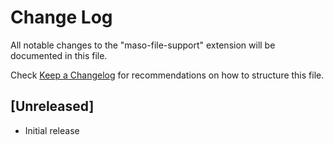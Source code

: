 # Change Log

All notable changes to the "maso-file-support" extension will be documented in this file.

Check [Keep a Changelog](http://keepachangelog.com/) for recommendations on how to structure this file.

## [Unreleased]

- Initial release